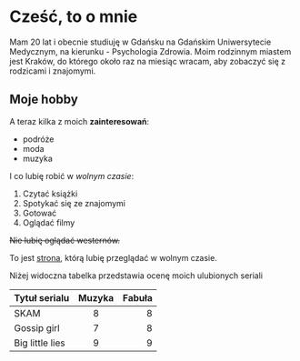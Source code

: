 # Cześć, to o mnie

Mam 20 lat i obecnie studiuję w Gdańsku na Gdańskim Uniwersytecie Medycznym, na kierunku - Psychologia Zdrowia. Moim rodzinnym miastem jest Kraków, do którego około raz na miesiąc wracam, aby zobaczyć się z rodzicami i znajomymi.

## Moje hobby

A teraz kilka z moich **zainteresowań**:

* podróże
* moda
* muzyka

I co lubię robić w *wolnym czasie*:

1. Czytać książki
2. Spotykać się ze znajomymi
3. Gotować
4. Oglądać filmy

~~Nie lubię oglądać westernów.~~

To jest [strona](https://makelifeeasier.pl/), którą lubię przeglądać w wolnym czasie.

Niżej widoczna tabelka przedstawia ocenę moich ulubionych seriali

| Tytuł serialu | Muzyka        | Fabuła |
| ------------- |:-------------:| -----:|
| SKAM          | 8             | 8      |
| Gossip girl   | 7             |  8   |
| Big little lies | 9           |    9|
